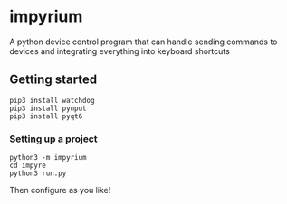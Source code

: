 # impyrium
A python device control program that can handle sending commands to devices
and integrating everything into keyboard shortcuts

## Getting started
```
pip3 install watchdog
pip3 install pynput
pip3 install pyqt6
```

### Setting up a project
```
python3 -m impyrium
cd impyre
python3 run.py
```

Then configure as you like!
